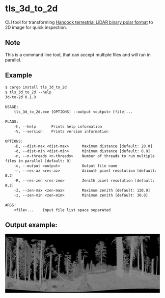 # tls_3d_to_2d

CLI tool for transforming [Hancock terrestrial LiDAR binary polar format](https://bitbucket.org/StevenHancock/libclidar) to 2D image for quick inspection.


## Note

This is a command line tool, that can accept multiple files and will run in parallel.


## Example

```
$ cargo install tls_3d_to_2d
$ tls_3d_to_2d --help
3d-to-2d 0.1.0

USAGE:
    tls_3d_to_2d.exe [OPTIONS] --output <output> [file]...

FLAGS:
    -h, --help       Prints help information
    -V, --version    Prints version information

OPTIONS:
    -D, --dist-max <dist-max>      Maximum distance [default: 20.0]
    -d, --dist-min <dist-min>      Minimum distance [default: 0.0]
    -n, --n-threads <n-threads>    Number of threads to run multiple files in parallel [default: 0]
    -o, --output <output>          Output file name
    -r, --res-az <res-az>          Azimuth pixel resolution [default: 0.2]
    -R, --res-zen <res-zen>        Zenith pixel resolution [default: 0.2]
    -Z, --zen-max <zen-max>        Maximum zenith [default: 120.0]
    -z, --zen-min <zen-min>        Minimum zenith [default: 30.0]

ARGS:
    <file>...    Input file list space separated
```


## Output example:
![output sample image](doc/img/sample.png)
